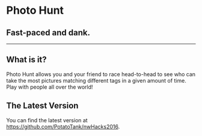 # Photo Hunt
## Fast-paced and dank.
-------
## What is it?
Photo Hunt allows you and your friend to race head-to-head to see who can take the most pictures matching different tags in a given amount of time. Play with people all over the world!
## The Latest Version
You can find the latest version at https://github.com/PotatoTank/nwHacks2016.
